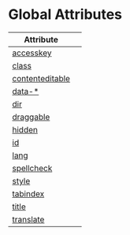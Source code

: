 # Global Attributes

| Attribute                                                                        |     |
| -------------------------------------------------------------------------------- | --- |
| [accesskey](https://www.w3schools.com/tags/att_global_accesskey.asp)             |     |
| [class](https://www.w3schools.com/tags/att_global_class.asp)                     |     |
| [contenteditable](https://www.w3schools.com/tags/att_global_contenteditable.asp) |     |
| [data-*](https://www.w3schools.com/tags/att_global_data.asp)                     |     |
| [dir](https://www.w3schools.com/tags/att_global_dir.asp)                         |     |
| [draggable](https://www.w3schools.com/tags/att_global_draggable.asp)             |     |
| [hidden](https://www.w3schools.com/tags/att_global_hidden.asp)                   |     |
| [id](https://www.w3schools.com/tags/att_global_id.asp)                           |     |
| [lang](https://www.w3schools.com/tags/att_global_lang.asp)                       |     |
| [spellcheck](https://www.w3schools.com/tags/att_global_spellcheck.asp)           |     |
| [style](https://www.w3schools.com/tags/att_global_style.asp)                     |     |
| [tabindex](https://www.w3schools.com/tags/att_global_tabindex.asp)               |     |
| [title](https://www.w3schools.com/tags/att_global_title.asp)                     |     |
| [translate](https://www.w3schools.com/tags/att_global_translate.asp)             |     |
